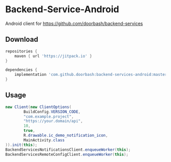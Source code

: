# Backend-Service-Android

Android client for https://github.com/doorbash/backend-services

## Download

```groovy
repositories {
    maven { url 'https://jitpack.io' }
}

dependencies {
    implementation 'com.github.doorbash:backend-services-android:master-SNAPSHOT'
}
```

## Usage
```java
new Client(new ClientOptions(
        BuildConfig.VERSION_CODE,
        "com.example.project",
        "https://your.domain/api",
        10,
        true,
        R.drawable.ic_demo_notification_icon,
        MainActivity.class
)).init(this);
BackendServicesNotificationsClient.enqueueWorker(this);
BackendServicesRemoteConfigClient.enqueueWorker(this);
```